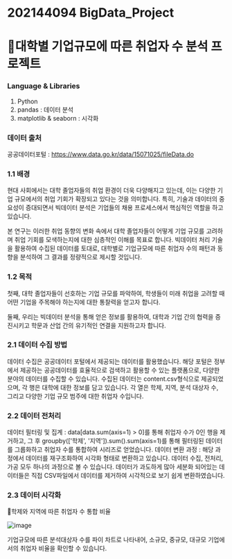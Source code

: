 # 202144094 BigData_Project
# :pushpin:**대학별 기업규모에 따른 취업자 수 분석 프로젝트**

### Language & Libraries
1. Python
2.  pandas : 데이터 분석
3.  matplotlib & seaborn : 시각화

### 데이터 출처 
공공데이터포털 : https://www.data.go.kr/data/15071025/fileData.do

### 1.1 배경 
현대 사회에서는 대학 졸업자들의 취업 환경이 더욱 다양해지고 있는데, 이는 다양한 기업 규모에서의 취업 기회가 확장되고 있다는 것을 의미합니다. 특히, 기술과 데이터의 중요성이 증대되면서 빅데이터 분석은 기업들의 채용 프로세스에서 핵심적인 역할을 하고 있습니다.

본 연구는 이러한 취업 동향의 변화 속에서 대학 졸업자들이 어떻게 기업 규모를 고려하며 취업 기회를 모색하는지에 대한 심층적인 이해를 목표로 합니다. 빅데이터 처리 기술을 활용하여 수집된 데이터를 토대로, 대학별로 기업규모에 따른 취업자 수의 패턴과 동향을 분석하여 그 결과를 정량적으로 제시할 것입니다.

### 1.2 목적
첫째, 대학 졸업자들이 선호하는 기업 규모를 파악하여, 학생들이 미래 취업을 고려할 때 어떤 기업을 주목해야 하는지에 대한 통찰력을 얻고자 합니다.

둘째, 우리는 빅데이터 분석을 통해 얻은 정보를 활용하여, 대학과 기업 간의 협력을 증진시키고 학문과 산업 간의 유기적인 연결을 지원하고자 합니다.

### 2.1 데이터 수집 방법
데이터 수집은 공공데이터 포털에서 제공되는 데이터를 활용했습니다. 해당 포털은 정부에서 제공하는 공공데이터를 효율적으로 검색하고 활용할 수 있는 플랫폼으로, 다양한 분야의 데이터를 수집할 수 있습니다.
수집된 데이터는 content.csv형식으로 제공되었으며, 각 행은 대학에 대한 정보를 담고 있습니다. 각 열은 학제, 지역, 분석 대상자 수, 그리고 다양한 기업 규모 범주에 대한 취업자 수입니다.

### 2.2 데이터 전처리
데이터 필터링 및 집계 : data[data.sum(axis=1) > 0]를 통해 취업자 수가 0인 행을 제거하고, 그 후 groupby(['학제', '지역']).sum().sum(axis=1)를 통해 필터링된 데이터를 그룹화하고 취업자 수를 통합하여 시리즈로 얻었습니다.
데이터 변환 과정 : 해당 과정에서 데이터를 재구조화하여 시각화 형태로 변환하고 있습니다. 데이터 수집, 전처리, 가공 모두 하나의 과정으로 볼 수 있습니다. 데이터가 과도하게 많아 세분화 되어있는 데이터들은 직접 CSV파일에서 데이터를 제거하여 시각적으로 보기 쉽게 변환하였습니다.

### 2.3 데이터 시각화

 :mag_right:학제와 지역에 따른 취업자 수 통합 비율

![image](https://github.com/choi-jeonghyun/202144094_ChoiJeongHyun/assets/151538566/47919afa-ce2c-4a06-bdf2-482fc50cffae)

기업규모에 따른 분석대상자 수를 파이 차트로 나타내어, 소규모, 중규모, 대규모 기업에서의 취업자 비율을 확인할 수 있습니다.

















